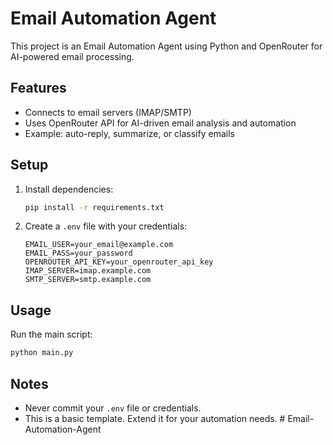 # Email Automation Agent

This project is an Email Automation Agent using Python and OpenRouter for AI-powered email processing.

## Features
- Connects to email servers (IMAP/SMTP)
- Uses OpenRouter API for AI-driven email analysis and automation
- Example: auto-reply, summarize, or classify emails

## Setup
1. Install dependencies:
   ```sh
   pip install -r requirements.txt
   ```
2. Create a `.env` file with your credentials:
   ```env
   EMAIL_USER=your_email@example.com
   EMAIL_PASS=your_password
   OPENROUTER_API_KEY=your_openrouter_api_key
   IMAP_SERVER=imap.example.com
   SMTP_SERVER=smtp.example.com
   ```

## Usage
Run the main script:
```sh
python main.py
```

## Notes
- Never commit your `.env` file or credentials.
- This is a basic template. Extend it for your automation needs.
#   E m a i l - A u t o m a t i o n - A g e n t  
 